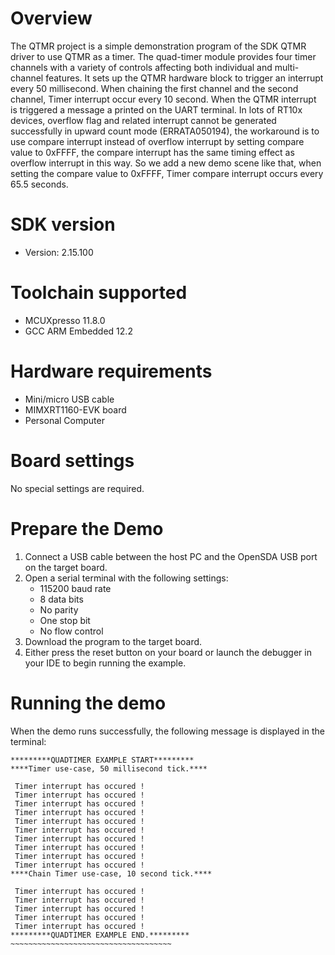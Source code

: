 Overview
========

The QTMR project is a simple demonstration program of the SDK QTMR driver to use QTMR as a timer.
The quad-timer module provides four timer channels with a variety of controls affecting both individual
and multi-channel features. 
It sets up the QTMR hardware block to trigger an interrupt every 50 millisecond.
When chaining the first channel and the second channel, Timer interrupt occur every 10 second.
When the QTMR interrupt is triggered a message a printed on the UART terminal.
In lots of RT10x devices, overflow flag and related interrupt cannot be generated successfully in upward 
count mode (ERRATA050194), the workaround is to use compare interrupt instead of overflow interrupt 
by setting compare value to 0xFFFF, the compare interrupt has the same timing effect as overflow interrupt 
in this way. So we add a new demo scene like that, when setting the compare value to 0xFFFF, Timer compare 
interrupt occurs every 65.5 seconds.

SDK version
===========
- Version: 2.15.100

Toolchain supported
===================
- MCUXpresso  11.8.0
- GCC ARM Embedded  12.2

Hardware requirements
=====================
- Mini/micro USB cable
- MIMXRT1160-EVK board
- Personal Computer

Board settings
==============
No special settings are required.

Prepare the Demo
================
1.  Connect a USB cable between the host PC and the OpenSDA USB port on the target board. 
2.  Open a serial terminal with the following settings:
    - 115200 baud rate
    - 8 data bits
    - No parity
    - One stop bit
    - No flow control
3. Download the program to the target board.
4. Either press the reset button on your board or launch the debugger in your IDE to begin running the example.

Running the demo
================
When the demo runs successfully, the following message is displayed in the terminal:
~~~~~~~~~~~~~~~~~~~~~~~~~~~~~~~~~~~~~
*********QUADTIMER EXAMPLE START*********
****Timer use-case, 50 millisecond tick.****

 Timer interrupt has occured !
 Timer interrupt has occured !
 Timer interrupt has occured !
 Timer interrupt has occured !
 Timer interrupt has occured !
 Timer interrupt has occured !
 Timer interrupt has occured !
 Timer interrupt has occured !
 Timer interrupt has occured !
 Timer interrupt has occured !
****Chain Timer use-case, 10 second tick.****

 Timer interrupt has occured !
 Timer interrupt has occured !
 Timer interrupt has occured !
 Timer interrupt has occured !
 Timer interrupt has occured !
*********QUADTIMER EXAMPLE END.*********
~~~~~~~~~~~~~~~~~~~~~~~~~~~~~~~~~~~~
